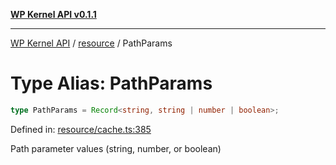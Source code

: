 [**WP Kernel API v0.1.1**](../../README.md)

---

[WP Kernel API](../../README.md) / [resource](../README.md) / PathParams

# Type Alias: PathParams

```ts
type PathParams = Record<string, string | number | boolean>;
```

Defined in: [resource/cache.ts:385](https://github.com/theGeekist/wp-kernel/blob/main/packages/kernel/src/resource/cache.ts#L385)

Path parameter values (string, number, or boolean)
